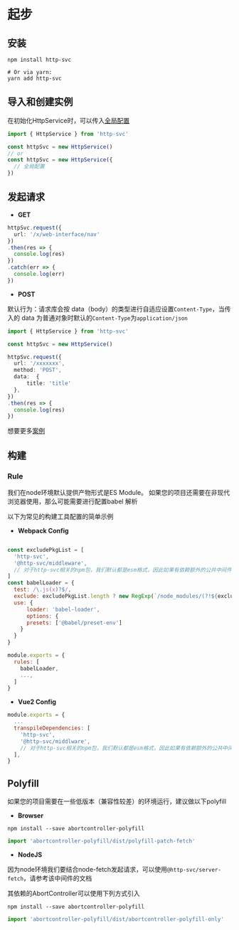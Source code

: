 # 起步 <Badge type="warning" text="操作指南" />

## 安装

```shell
npm install http-svc

# Or via yarn:
yarn add http-svc
```

## 导入和创建实例

<!-- 具体区别请前往👉🏻[导入](../reference/interface-service.html#导入) -->

在初始化HttpService时，可以传入[全局配置](./reference/interface-service.html#初始化)

```ts
import { HttpService } from 'http-svc'

const httpSvc = new HttpService()
// or
const httpSvc = new HttpService({
  // 全局配置
})
```

## 发起请求

- **GET**

```ts
httpSvc.request({
  url: '/x/web-interface/nav'
})
.then(res => {
  console.log(res)
})
.catch(err => {
  console.log(err)
})
```

- **POST**

默认行为：请求库会按 data（body）的类型进行自适应设置`Content-Type`，当传入的 data 为普通对象时默认的`Content-Type`为`application/json`

```ts
import { HttpService } from 'http-svc'

const httpSvc = new HttpService()

httpSvc.request({
  url: '/xxxxxxx',
  method: 'POST',
  data:  {
      title: 'title'
  },
})
.then(res => {
  console.log(res)
})
```

想要更多[案例](./examples.md)

## 构建

### Rule

我们在node环境默认提供产物形式是ES Module。
如果您的项目还需要在非现代浏览器使用，那么可能需要进行配置babel 解析

以下为常见的构建工具配置的简单示例

- **Webpack Config**

```js

const excludePkgList = [
  'http-svc',
  '@http-svc/middleware',
  // 对于http-svc相关的npm包，我们默认都是esm格式，因此如果有依赖额外的公共中间件npm包，理论上都需要在这儿增加
]
const babelLoader = {
  test: /\.js(x)?$/,
  exclude: excludePkgList.length ? new RegExp(`/node_modules/(?!${excludePkgList.join('|')})/`) : /node_modules/,
  use: {
      loader: 'babel-loader',
      options: {
      presets: ['@babel/preset-env']
    }
  }
}

module.exports = {
  rules: [
    babelLoader,
    ...,
  ]
}
```

- **Vue2 Config**

```js
module.exports = {
  ...
  transpileDependencies: [
    'http-svc',
    '@http-svc/middlware',
    // 对于http-svc相关的npm包，我们默认都是esm格式，因此如果有依赖额外的公共中间件npm包，理论上都需要在这儿增加
  ],
}
```

## Polyfill

如果您的项目需要在一些低版本（兼容性较差）的环境运行，建议做以下polyfill

- **Browser**

```shell
npm install --save abortcontroller-polyfill
```

```js
import 'abortcontroller-polyfill/dist/polyfill-patch-fetch'
```

- **NodeJS**

因为node环境我们要结合node-fetch发起请求，可以使用`@http-svc/server-fetch`，请参考该中间件的文档

其依赖的AbortController可以使用下列方式引入

```shell
npm install --save abortcontroller-polyfill
```

```js
import 'abortcontroller-polyfill/dist/abortcontroller-polyfill-only'
```
